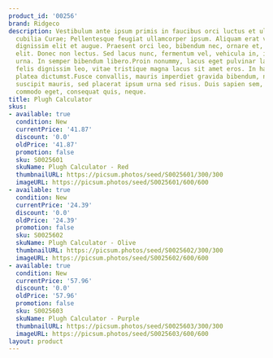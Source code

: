 ```yaml
---
product_id: '00256'
brand: Ridgeco
description: Vestibulum ante ipsum primis in faucibus orci luctus et ultrices posuere
  cubilia Curae; Pellentesque feugiat ullamcorper ipsum. Aliquam erat volutpat. Cras
  dignissim elit et augue. Praesent orci leo, bibendum nec, ornare et, nonummy in,
  elit. Donec non lectus. Sed lacus nunc, fermentum vel, vehicula in, imperdiet eget,
  urna. In semper bibendum libero.Proin nonummy, lacus eget pulvinar lacinia, pede
  felis dignissim leo, vitae tristique magna lacus sit amet eros. In hac habitasse
  platea dictumst.Fusce convallis, mauris imperdiet gravida bibendum, nisl turpis
  suscipit mauris, sed placerat ipsum urna sed risus. Duis sapien sem, aliquet nec,
  commodo eget, consequat quis, neque.
title: Plugh Calculator
skus:
- available: true
  condition: New
  currentPrice: '41.87'
  discount: '0.0'
  oldPrice: '41.87'
  promotion: false
  sku: S0025601
  skuName: Plugh Calculator - Red
  thumbnailURL: https://picsum.photos/seed/S0025601/300/300
  imageURL: https://picsum.photos/seed/S0025601/600/600
- available: true
  condition: New
  currentPrice: '24.39'
  discount: '0.0'
  oldPrice: '24.39'
  promotion: false
  sku: S0025602
  skuName: Plugh Calculator - Olive
  thumbnailURL: https://picsum.photos/seed/S0025602/300/300
  imageURL: https://picsum.photos/seed/S0025602/600/600
- available: true
  condition: New
  currentPrice: '57.96'
  discount: '0.0'
  oldPrice: '57.96'
  promotion: false
  sku: S0025603
  skuName: Plugh Calculator - Purple
  thumbnailURL: https://picsum.photos/seed/S0025603/300/300
  imageURL: https://picsum.photos/seed/S0025603/600/600
layout: product
---
```

